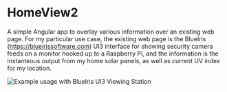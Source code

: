 # HomeView2

A simple Angular app to overlay various information over an existing web page. For my particular use case, the existing web page is the BlueIris (https://blueirissoftware.com) UI3 interface for showing security camera feeds on a monitor hooked up to a Raspberry Pi, and the information is the instanteous output from my home solar panels, as well as current UV index for my location.

![Example usage with BlueIris UI3 Viewing Station](example.png)
